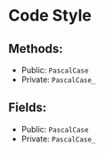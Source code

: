 # Code Style

## Methods:

* Public: `PascalCase`
* Private: `PascalCase_`

## Fields:

* Public: `PascalCase`
* Private: `PascalCase_`


